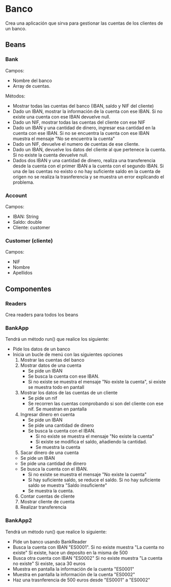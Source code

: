 # Banco

Crea una aplicación que sirva para gestionar las cuentas de los clientes de un banco.

## Beans

### Bank

Campos:

- Nombre del banco
- Array de cuentas.

Métodos:

- Mostrar todas las cuentas del banco (IBAN, saldo y NIF del cliente)
- Dado un IBAN, mostrar la información de la cuenta con ese IBAN. Si no existe una cuenta con ese IBAN devuelve null.
- Dado un NIF, mostrar todas las cuentas del cliente con ese NIF
- Dado un IBAN y una cantidad de dinero, ingresar esa cantidad en la cuenta con ese IBAN. Si no se encuentra la cuenta con ese IBAN muestra el mensaje "No se encuentra la cuenta"
- Dado un NIF, devuelve el numero de cuentas de ese cliente.
- Dado un IBAN, devuelve los datos del cliente al que pertenece la cuenta. Si no existe la cuenta devuelve null.
- Dados dos IBAN y una cantidad de dinero, realiza una transferencia desde la cuenta con el primer IBAN a la cuenta con el segundo IBAN. 
  Si una de las cuentas no existo o no hay suficiente saldo en la cuenta de origen no se realiza la trasnferencia y se muestra un error explicando el problema.
### Account

Campos:

- IBAN: String
- Saldo: double
- Cliente: customer

### Customer (cliente)

Campos:

- NIF
- Nombre
- Apellidos

## Componentes

### Readers

Crea readers para todos los beans

### BankApp

Tendrá un método run() que realice los siguiente:

- Pide los datos de un banco
- Inicia un bucle de menú con las siguientes opciones
    1. Mostrar las cuentas del banco
    2. Mostrar datos de una cuenta
        - Se pide un IBAN
        - Se busca la cuenta con ese IBAN.
        - Si no existe se muestra el mensaje "No existe la cuenta", si existe se muestra todo en pantall
    3. Mostrar los datos de las cuentas de un cliente
        - Se pide un nif
        - Se recorren las cuentas comprobando si son del cliente con ese nif. Se muestran en pantalla
    4. Ingresar dinero en cuenta
        - Se pide un IBAN
        - Se pide una cantidad de dinero
        - Se busca la cuenta con el IBAN.
            - Si no existe se muestra el mensaje "No existe la cuenta"
            - Si existe se modifica el saldo, añadiendo la cantidad.
            - Se muestra la cuenta
    5. Sacar dinero de una cuenta
    - Se pide un IBAN
    - Se pide una cantidad de dinero
    - Se busca la cuenta con el IBAN.
        - Si no existe se muestra el mensaje "No existe la cuenta"
        - Si hay suficiente saldo, se reduce el saldo. Si no hay suficiente saldo se muestra "Saldo insuficiente"
        - Se muestra la cuenta.
    6. Contar cuentas de cliente
    7. Mostrar cliente de cuenta
    8. Realizar transferencia

### BankApp2

Tendrá un método run() que realice lo siguiente:

- Pide un banco usando BankReader
- Busca la cuenta con IBAN "ES0001".
    Si no existe muestra "La cuenta no existe"
    Si existe, hace un deposito en la misma de 500
- Busca otra cuenta con IBAN "ES0002"
    Si no existe muestra "La cuenta no existe"
    Si existe, saca 30 euros
- Muestra en pantalla la información de la cuenta "ES0001"
- Muestra en pantalla la información de la cuenta "ES0002"
- Haz una trasnferencia de 500 euros desde "ES0001" a "ES0002"

      
